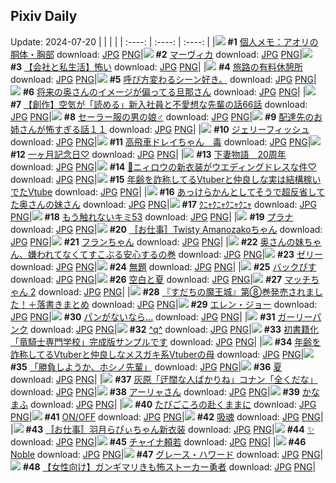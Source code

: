 ## Pixiv Daily
Update: 2024-07-20
|      |      |      |
| :----: | :----: | :----: |
|![](https://pixiv.microyu.workers.dev/c/240x480/img-master/img/2024/07/18/06/00/10/120630717_p0_master1200.jpg) **#1** [個人メモ：アオリの胴体・胸部](https://www.pixiv.net/artworks/120630717) download: [JPG](https://pixiv.microyu.workers.dev/img-original/img/2024/07/18/06/00/10/120630717_p0.jpg) [PNG](https://pixiv.microyu.workers.dev/img-original/img/2024/07/18/06/00/10/120630717_p0.png)|![](https://pixiv.microyu.workers.dev/c/240x480/img-master/img/2024/07/18/00/00/22/120624749_p0_master1200.jpg) **#2** [マーヴィカ](https://www.pixiv.net/artworks/120624749) download: [JPG](https://pixiv.microyu.workers.dev/img-original/img/2024/07/18/00/00/22/120624749_p0.jpg) [PNG](https://pixiv.microyu.workers.dev/img-original/img/2024/07/18/00/00/22/120624749_p0.png)|![](https://pixiv.microyu.workers.dev/c/240x480/img-master/img/2024/07/19/12/00/12/120661725_p0_master1200.jpg) **#3** [【会社と私生活】怖い](https://www.pixiv.net/artworks/120661725) download: [JPG](https://pixiv.microyu.workers.dev/img-original/img/2024/07/19/12/00/12/120661725_p0.jpg) [PNG](https://pixiv.microyu.workers.dev/img-original/img/2024/07/19/12/00/12/120661725_p0.png)|
|![](https://pixiv.microyu.workers.dev/c/240x480/img-master/img/2024/07/19/07/30/01/120658373_p0_master1200.jpg) **#4** [旅路の有料休憩所](https://www.pixiv.net/artworks/120658373) download: [JPG](https://pixiv.microyu.workers.dev/img-original/img/2024/07/19/07/30/01/120658373_p0.jpg) [PNG](https://pixiv.microyu.workers.dev/img-original/img/2024/07/19/07/30/01/120658373_p0.png)|![](https://pixiv.microyu.workers.dev/c/240x480/img-master/img/2024/07/18/06/48/21/120631090_p0_master1200.jpg) **#5** [呼び方変わるシーン好き。](https://www.pixiv.net/artworks/120631090) download: [JPG](https://pixiv.microyu.workers.dev/img-original/img/2024/07/18/06/48/21/120631090_p0.jpg) [PNG](https://pixiv.microyu.workers.dev/img-original/img/2024/07/18/06/48/21/120631090_p0.png)|![](https://pixiv.microyu.workers.dev/c/240x480/img-master/img/2024/07/18/00/28/02/120625211_p0_master1200.jpg) **#6** [将来の奥さんのイメージが偏ってる旦那さん](https://www.pixiv.net/artworks/120625211) download: [JPG](https://pixiv.microyu.workers.dev/img-original/img/2024/07/18/00/28/02/120625211_p0.jpg) [PNG](https://pixiv.microyu.workers.dev/img-original/img/2024/07/18/00/28/02/120625211_p0.png)|
|![](https://pixiv.microyu.workers.dev/c/240x480/img-master/img/2024/07/18/18/07/12/120641272_p0_master1200.jpg) **#7** [【創作】空気が「読める」新入社員と不愛想な先輩の話66話](https://www.pixiv.net/artworks/120641272) download: [JPG](https://pixiv.microyu.workers.dev/img-original/img/2024/07/18/18/07/12/120641272_p0.jpg) [PNG](https://pixiv.microyu.workers.dev/img-original/img/2024/07/18/18/07/12/120641272_p0.png)|![](https://pixiv.microyu.workers.dev/c/240x480/img-master/img/2024/07/18/11/54/20/120635002_p0_master1200.jpg) **#8** [セーラー服の男の娘♂](https://www.pixiv.net/artworks/120635002) download: [JPG](https://pixiv.microyu.workers.dev/img-original/img/2024/07/18/11/54/20/120635002_p0.jpg) [PNG](https://pixiv.microyu.workers.dev/img-original/img/2024/07/18/11/54/20/120635002_p0.png)|![](https://pixiv.microyu.workers.dev/c/240x480/img-master/img/2024/07/18/12/00/36/120635204_p0_master1200.jpg) **#9** [配達先のお姉さんが怖すぎる話１１](https://www.pixiv.net/artworks/120635204) download: [JPG](https://pixiv.microyu.workers.dev/img-original/img/2024/07/18/12/00/36/120635204_p0.jpg) [PNG](https://pixiv.microyu.workers.dev/img-original/img/2024/07/18/12/00/36/120635204_p0.png)|
|![](https://pixiv.microyu.workers.dev/c/240x480/img-master/img/2024/07/18/20/30/05/120644799_p0_master1200.jpg) **#10** [ジェリーフィッシュ](https://www.pixiv.net/artworks/120644799) download: [JPG](https://pixiv.microyu.workers.dev/img-original/img/2024/07/18/20/30/05/120644799_p0.jpg) [PNG](https://pixiv.microyu.workers.dev/img-original/img/2024/07/18/20/30/05/120644799_p0.png)|![](https://pixiv.microyu.workers.dev/c/240x480/img-master/img/2024/07/18/09/11/00/120632866_p0_master1200.jpg) **#11** [高飛車ドレイちゃん　毒](https://www.pixiv.net/artworks/120632866) download: [JPG](https://pixiv.microyu.workers.dev/img-original/img/2024/07/18/09/11/00/120632866_p0.jpg) [PNG](https://pixiv.microyu.workers.dev/img-original/img/2024/07/18/09/11/00/120632866_p0.png)|![](https://pixiv.microyu.workers.dev/c/240x480/img-master/img/2024/07/18/00/00/44/120624840_p0_master1200.jpg) **#12** [一ヶ月記念日♡](https://www.pixiv.net/artworks/120624840) download: [JPG](https://pixiv.microyu.workers.dev/img-original/img/2024/07/18/00/00/44/120624840_p0.jpg) [PNG](https://pixiv.microyu.workers.dev/img-original/img/2024/07/18/00/00/44/120624840_p0.png)|
|![](https://pixiv.microyu.workers.dev/c/240x480/img-master/img/2024/07/19/07/31/47/120658411_p0_master1200.jpg) **#13** [下妻物語　20周年](https://www.pixiv.net/artworks/120658411) download: [JPG](https://pixiv.microyu.workers.dev/img-original/img/2024/07/19/07/31/47/120658411_p0.jpg) [PNG](https://pixiv.microyu.workers.dev/img-original/img/2024/07/19/07/31/47/120658411_p0.png)|![](https://pixiv.microyu.workers.dev/c/240x480/img-master/img/2024/07/18/00/01/03/120624882_p0_master1200.jpg) **#14** [🙂ニィロウの新衣装がウエディングドレスな件♡](https://www.pixiv.net/artworks/120624882) download: [JPG](https://pixiv.microyu.workers.dev/img-original/img/2024/07/18/00/01/03/120624882_p0.jpg) [PNG](https://pixiv.microyu.workers.dev/img-original/img/2024/07/18/00/01/03/120624882_p0.png)|![](https://pixiv.microyu.workers.dev/c/240x480/img-master/img/2024/07/18/21/03/16/120645777_p0_master1200.jpg) **#15** [年齢を詐称してるVtuberと仲良しな実は結構稼いでたVtube](https://www.pixiv.net/artworks/120645777) download: [JPG](https://pixiv.microyu.workers.dev/img-original/img/2024/07/18/21/03/16/120645777_p0.jpg) [PNG](https://pixiv.microyu.workers.dev/img-original/img/2024/07/18/21/03/16/120645777_p0.png)|
|![](https://pixiv.microyu.workers.dev/c/240x480/img-master/img/2024/07/19/00/06/11/120651804_p0_master1200.jpg) **#16** [あっけらかんとしてそうで超反省してた奥さんの妹さん](https://www.pixiv.net/artworks/120651804) download: [JPG](https://pixiv.microyu.workers.dev/img-original/img/2024/07/19/00/06/11/120651804_p0.jpg) [PNG](https://pixiv.microyu.workers.dev/img-original/img/2024/07/19/00/06/11/120651804_p0.png)|![](https://pixiv.microyu.workers.dev/c/240x480/img-master/img/2024/07/18/23/46/02/120650909_master1200.jpg) **#17** [ｸﾆｬｸﾆｬｸﾆｬｸﾆｬ](https://www.pixiv.net/artworks/120650909) download: [JPG](https://pixiv.microyu.workers.dev/img-original/img/2024/07/18/23/46/02/120650909.jpg) [PNG](https://pixiv.microyu.workers.dev/img-original/img/2024/07/18/23/46/02/120650909.png)|![](https://pixiv.microyu.workers.dev/c/240x480/img-master/img/2024/07/18/22/10/08/120647906_p0_master1200.jpg) **#18** [もう触れないキミ53](https://www.pixiv.net/artworks/120647906) download: [JPG](https://pixiv.microyu.workers.dev/img-original/img/2024/07/18/22/10/08/120647906_p0.jpg) [PNG](https://pixiv.microyu.workers.dev/img-original/img/2024/07/18/22/10/08/120647906_p0.png)|
|![](https://pixiv.microyu.workers.dev/c/240x480/img-master/img/2024/07/18/00/00/24/120624756_p0_master1200.jpg) **#19** [プラナ](https://www.pixiv.net/artworks/120624756) download: [JPG](https://pixiv.microyu.workers.dev/img-original/img/2024/07/18/00/00/24/120624756_p0.jpg) [PNG](https://pixiv.microyu.workers.dev/img-original/img/2024/07/18/00/00/24/120624756_p0.png)|![](https://pixiv.microyu.workers.dev/c/240x480/img-master/img/2024/07/18/03/09/54/120628989_p0_master1200.jpg) **#20** [〚お仕事〛Twisty Amanozakoちゃん](https://www.pixiv.net/artworks/120628989) download: [JPG](https://pixiv.microyu.workers.dev/img-original/img/2024/07/18/03/09/54/120628989_p0.jpg) [PNG](https://pixiv.microyu.workers.dev/img-original/img/2024/07/18/03/09/54/120628989_p0.png)|![](https://pixiv.microyu.workers.dev/c/240x480/img-master/img/2024/07/18/00/02/01/120624971_p0_master1200.jpg) **#21** [フランちゃん](https://www.pixiv.net/artworks/120624971) download: [JPG](https://pixiv.microyu.workers.dev/img-original/img/2024/07/18/00/02/01/120624971_p0.jpg) [PNG](https://pixiv.microyu.workers.dev/img-original/img/2024/07/18/00/02/01/120624971_p0.png)|
|![](https://pixiv.microyu.workers.dev/c/240x480/img-master/img/2024/07/19/20/07/08/120671220_p0_master1200.jpg) **#22** [奥さんの妹ちゃん、嫌われてなくてすこぶる安心するの巻](https://www.pixiv.net/artworks/120671220) download: [JPG](https://pixiv.microyu.workers.dev/img-original/img/2024/07/19/20/07/08/120671220_p0.jpg) [PNG](https://pixiv.microyu.workers.dev/img-original/img/2024/07/19/20/07/08/120671220_p0.png)|![](https://pixiv.microyu.workers.dev/c/240x480/img-master/img/2024/07/19/20/30/03/120671825_p0_master1200.jpg) **#23** [ゼリー](https://www.pixiv.net/artworks/120671825) download: [JPG](https://pixiv.microyu.workers.dev/img-original/img/2024/07/19/20/30/03/120671825_p0.jpg) [PNG](https://pixiv.microyu.workers.dev/img-original/img/2024/07/19/20/30/03/120671825_p0.png)|![](https://pixiv.microyu.workers.dev/c/240x480/img-master/img/2024/07/18/21/00/59/120645705_p0_master1200.jpg) **#24** [無題](https://www.pixiv.net/artworks/120645705) download: [JPG](https://pixiv.microyu.workers.dev/img-original/img/2024/07/18/21/00/59/120645705_p0.jpg) [PNG](https://pixiv.microyu.workers.dev/img-original/img/2024/07/18/21/00/59/120645705_p0.png)|
|![](https://pixiv.microyu.workers.dev/c/240x480/img-master/img/2024/07/18/12/10/24/120635362_p0_master1200.jpg) **#25** [バックぴす](https://www.pixiv.net/artworks/120635362) download: [JPG](https://pixiv.microyu.workers.dev/img-original/img/2024/07/18/12/10/24/120635362_p0.jpg) [PNG](https://pixiv.microyu.workers.dev/img-original/img/2024/07/18/12/10/24/120635362_p0.png)|![](https://pixiv.microyu.workers.dev/c/240x480/img-master/img/2024/07/19/19/30/12/120670172_p0_master1200.jpg) **#26** [空白と夏](https://www.pixiv.net/artworks/120670172) download: [JPG](https://pixiv.microyu.workers.dev/img-original/img/2024/07/19/19/30/12/120670172_p0.jpg) [PNG](https://pixiv.microyu.workers.dev/img-original/img/2024/07/19/19/30/12/120670172_p0.png)|![](https://pixiv.microyu.workers.dev/c/240x480/img-master/img/2024/07/18/02/06/32/120627990_p0_master1200.jpg) **#27** [マッチちゃん 2](https://www.pixiv.net/artworks/120627990) download: [JPG](https://pixiv.microyu.workers.dev/img-original/img/2024/07/18/02/06/32/120627990_p0.jpg) [PNG](https://pixiv.microyu.workers.dev/img-original/img/2024/07/18/02/06/32/120627990_p0.png)|
|![](https://pixiv.microyu.workers.dev/c/240x480/img-master/img/2024/07/18/00/03/16/120625056_p0_master1200.jpg) **#28** [『すだちの魔王城』第⑧巻発売されました！＋落書きまとめ](https://www.pixiv.net/artworks/120625056) download: [JPG](https://pixiv.microyu.workers.dev/img-original/img/2024/07/18/00/03/16/120625056_p0.jpg) [PNG](https://pixiv.microyu.workers.dev/img-original/img/2024/07/18/00/03/16/120625056_p0.png)|![](https://pixiv.microyu.workers.dev/c/240x480/img-master/img/2024/07/18/18/27/23/120641712_p0_master1200.jpg) **#29** [エレン・ジョー](https://www.pixiv.net/artworks/120641712) download: [JPG](https://pixiv.microyu.workers.dev/img-original/img/2024/07/18/18/27/23/120641712_p0.jpg) [PNG](https://pixiv.microyu.workers.dev/img-original/img/2024/07/18/18/27/23/120641712_p0.png)|![](https://pixiv.microyu.workers.dev/c/240x480/img-master/img/2024/07/19/18/00/15/120667845_p0_master1200.jpg) **#30** [パンがないなら...](https://www.pixiv.net/artworks/120667845) download: [JPG](https://pixiv.microyu.workers.dev/img-original/img/2024/07/19/18/00/15/120667845_p0.jpg) [PNG](https://pixiv.microyu.workers.dev/img-original/img/2024/07/19/18/00/15/120667845_p0.png)|
|![](https://pixiv.microyu.workers.dev/c/240x480/img-master/img/2024/07/18/19/12/36/120642857_p0_master1200.jpg) **#31** [ガーリーパンク](https://www.pixiv.net/artworks/120642857) download: [JPG](https://pixiv.microyu.workers.dev/img-original/img/2024/07/18/19/12/36/120642857_p0.jpg) [PNG](https://pixiv.microyu.workers.dev/img-original/img/2024/07/18/19/12/36/120642857_p0.png)|![](https://pixiv.microyu.workers.dev/c/240x480/img-master/img/2024/07/18/20/36/23/120644968_p0_master1200.jpg) **#32** [^q^](https://www.pixiv.net/artworks/120644968) download: [JPG](https://pixiv.microyu.workers.dev/img-original/img/2024/07/18/20/36/23/120644968_p0.jpg) [PNG](https://pixiv.microyu.workers.dev/img-original/img/2024/07/18/20/36/23/120644968_p0.png)|![](https://pixiv.microyu.workers.dev/c/240x480/img-master/img/2024/07/19/13/27/26/120663074_p0_master1200.jpg) **#33** [初書籍化「竜騎士専門学校」完成版サンプルです](https://www.pixiv.net/artworks/120663074) download: [JPG](https://pixiv.microyu.workers.dev/img-original/img/2024/07/19/13/27/26/120663074_p0.jpg) [PNG](https://pixiv.microyu.workers.dev/img-original/img/2024/07/19/13/27/26/120663074_p0.png)|
|![](https://pixiv.microyu.workers.dev/c/240x480/img-master/img/2024/07/19/21/08/16/120673010_p0_master1200.jpg) **#34** [年齢を詐称してるVtuberと仲良しなメスガキ系Vtuberの母](https://www.pixiv.net/artworks/120673010) download: [JPG](https://pixiv.microyu.workers.dev/img-original/img/2024/07/19/21/08/16/120673010_p0.jpg) [PNG](https://pixiv.microyu.workers.dev/img-original/img/2024/07/19/21/08/16/120673010_p0.png)|![](https://pixiv.microyu.workers.dev/c/240x480/img-master/img/2024/07/18/21/59/00/120647446_p0_master1200.jpg) **#35** [「勝負しようか、ホシノ先輩」](https://www.pixiv.net/artworks/120647446) download: [JPG](https://pixiv.microyu.workers.dev/img-original/img/2024/07/18/21/59/00/120647446_p0.jpg) [PNG](https://pixiv.microyu.workers.dev/img-original/img/2024/07/18/21/59/00/120647446_p0.png)|![](https://pixiv.microyu.workers.dev/c/240x480/img-master/img/2024/07/19/00/00/08/120651334_p0_master1200.jpg) **#36** [夏](https://www.pixiv.net/artworks/120651334) download: [JPG](https://pixiv.microyu.workers.dev/img-original/img/2024/07/19/00/00/08/120651334_p0.jpg) [PNG](https://pixiv.microyu.workers.dev/img-original/img/2024/07/19/00/00/08/120651334_p0.png)|
|![](https://pixiv.microyu.workers.dev/c/240x480/img-master/img/2024/07/19/17/45/31/120667514_p0_master1200.jpg) **#37** [灰原「迂闊な人ばかりね」コナン「全くだな」](https://www.pixiv.net/artworks/120667514) download: [JPG](https://pixiv.microyu.workers.dev/img-original/img/2024/07/19/17/45/31/120667514_p0.jpg) [PNG](https://pixiv.microyu.workers.dev/img-original/img/2024/07/19/17/45/31/120667514_p0.png)|![](https://pixiv.microyu.workers.dev/c/240x480/img-master/img/2024/07/19/00/02/41/120651659_p0_master1200.jpg) **#38** [アーリャさん](https://www.pixiv.net/artworks/120651659) download: [JPG](https://pixiv.microyu.workers.dev/img-original/img/2024/07/19/00/02/41/120651659_p0.jpg) [PNG](https://pixiv.microyu.workers.dev/img-original/img/2024/07/19/00/02/41/120651659_p0.png)|![](https://pixiv.microyu.workers.dev/c/240x480/img-master/img/2024/07/18/22/08/16/120647847_p0_master1200.jpg) **#39** [かなまふ](https://www.pixiv.net/artworks/120647847) download: [JPG](https://pixiv.microyu.workers.dev/img-original/img/2024/07/18/22/08/16/120647847_p0.jpg) [PNG](https://pixiv.microyu.workers.dev/img-original/img/2024/07/18/22/08/16/120647847_p0.png)|
|![](https://pixiv.microyu.workers.dev/c/240x480/img-master/img/2024/07/19/18/55/08/120669227_p0_master1200.jpg) **#40** [たびごころの赴くままに](https://www.pixiv.net/artworks/120669227) download: [JPG](https://pixiv.microyu.workers.dev/img-original/img/2024/07/19/18/55/08/120669227_p0.jpg) [PNG](https://pixiv.microyu.workers.dev/img-original/img/2024/07/19/18/55/08/120669227_p0.png)|![](https://pixiv.microyu.workers.dev/c/240x480/img-master/img/2024/07/18/07/40/42/120631859_p0_master1200.jpg) **#41** [ON/OFF](https://www.pixiv.net/artworks/120631859) download: [JPG](https://pixiv.microyu.workers.dev/img-original/img/2024/07/18/07/40/42/120631859_p0.jpg) [PNG](https://pixiv.microyu.workers.dev/img-original/img/2024/07/18/07/40/42/120631859_p0.png)|![](https://pixiv.microyu.workers.dev/c/240x480/img-master/img/2024/07/19/07/04/25/120658081_p0_master1200.jpg) **#42** [吸魂](https://www.pixiv.net/artworks/120658081) download: [JPG](https://pixiv.microyu.workers.dev/img-original/img/2024/07/19/07/04/25/120658081_p0.jpg) [PNG](https://pixiv.microyu.workers.dev/img-original/img/2024/07/19/07/04/25/120658081_p0.png)|
|![](https://pixiv.microyu.workers.dev/c/240x480/img-master/img/2024/07/18/03/07/07/120628957_p0_master1200.jpg) **#43** [〚お仕事〛羽月らびぃちゃん新衣装](https://www.pixiv.net/artworks/120628957) download: [JPG](https://pixiv.microyu.workers.dev/img-original/img/2024/07/18/03/07/07/120628957_p0.jpg) [PNG](https://pixiv.microyu.workers.dev/img-original/img/2024/07/18/03/07/07/120628957_p0.png)|![](https://pixiv.microyu.workers.dev/c/240x480/img-master/img/2024/07/18/02/43/42/120628621_p0_master1200.jpg) **#44** [✨](https://www.pixiv.net/artworks/120628621) download: [JPG](https://pixiv.microyu.workers.dev/img-original/img/2024/07/18/02/43/42/120628621_p0.jpg) [PNG](https://pixiv.microyu.workers.dev/img-original/img/2024/07/18/02/43/42/120628621_p0.png)|![](https://pixiv.microyu.workers.dev/c/240x480/img-master/img/2024/07/18/00/52/08/120626504_p0_master1200.jpg) **#45** [チャイナ頼若](https://www.pixiv.net/artworks/120626504) download: [JPG](https://pixiv.microyu.workers.dev/img-original/img/2024/07/18/00/52/08/120626504_p0.jpg) [PNG](https://pixiv.microyu.workers.dev/img-original/img/2024/07/18/00/52/08/120626504_p0.png)|
|![](https://pixiv.microyu.workers.dev/c/240x480/img-master/img/2024/07/19/00/00/03/120651309_p0_master1200.jpg) **#46** [Noble](https://www.pixiv.net/artworks/120651309) download: [JPG](https://pixiv.microyu.workers.dev/img-original/img/2024/07/19/00/00/03/120651309_p0.jpg) [PNG](https://pixiv.microyu.workers.dev/img-original/img/2024/07/19/00/00/03/120651309_p0.png)|![](https://pixiv.microyu.workers.dev/c/240x480/img-master/img/2024/07/18/16/33/01/120639298_p0_master1200.jpg) **#47** [グレース・ハワード](https://www.pixiv.net/artworks/120639298) download: [JPG](https://pixiv.microyu.workers.dev/img-original/img/2024/07/18/16/33/01/120639298_p0.jpg) [PNG](https://pixiv.microyu.workers.dev/img-original/img/2024/07/18/16/33/01/120639298_p0.png)|![](https://pixiv.microyu.workers.dev/c/240x480/img-master/img/2024/07/19/14/54/21/120652769_p0_master1200.jpg) **#48** [【女性向け】ガンギマリきも怖ストーカー勇者](https://www.pixiv.net/artworks/120652769) download: [JPG](https://pixiv.microyu.workers.dev/img-original/img/2024/07/19/14/54/21/120652769_p0.jpg) [PNG](https://pixiv.microyu.workers.dev/img-original/img/2024/07/19/14/54/21/120652769_p0.png)|

